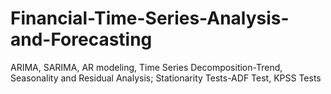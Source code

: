 # Financial-Time-Series-Analysis-and-Forecasting
ARIMA, SARIMA, AR modeling, Time Series Decomposition-Trend, Seasonality and Residual Analysis; Stationarity Tests-ADF Test, KPSS Tests
